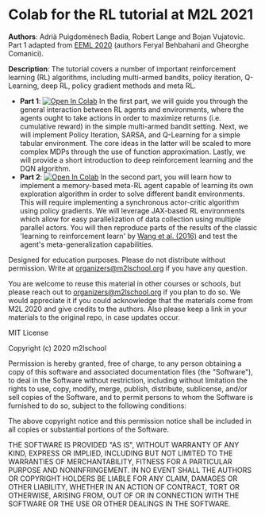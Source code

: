 # Colab for the RL tutorial at M2L 2021

**Authors**: Adrià Puigdomènech Badia, Robert Lange and Bojan Vujatovic. Part 1 adapted from [EEML 2020](https://github.com/eemlcommunity/PracticalSessions2020/tree/master/rl) (authors Feryal Behbahani and Gheorghe Comanici).

**Description**: The tutorial covers a number of important reinforcement learning (RL) algorithms, including multi-armed bandits, policy iteration, Q-Learning, deep RL, policy gradient methods and meta RL.
- **Part 1**: [![Open In Colab](https://colab.research.google.com/assets/colab-badge.svg)](https://colab.research.google.com/github/m2lschool/tutorials2022/blob/main/4_rl/RL_Tutorial_Part1.ipynb) In the first part, we will guide you through the general interaction between RL agents and environments, where the agents ought to take actions in order to maximize returns (i.e. cumulative reward) in the simple multi-armed bandit setting. Next, we will implement Policy Iteration, SARSA, and Q-Learning for a simple tabular environment. The core ideas in the latter will be scaled to more complex MDPs through the use of function approximation. Lastly, we will provide a short introduction to deep reinforcement learning and the DQN algorithm.
- **Part 2**: [![Open In Colab](https://colab.research.google.com/assets/colab-badge.svg)](https://colab.research.google.com/github/m2lschool/tutorials2022/blob/main/4_rl/RL_Tutorial_Part2.ipynb) In the second part, you will learn how to implement a memory-based meta-RL agent capable of learning its own exploration algorithm in order to solve different bandit environments. This will require implementing a synchronous actor-critic algorithm using policy gradients. We will leverage JAX-based RL environments which allow for easy parallelization of data collection using multiple parallel actors. You will then reproduce parts of the results of the classic 'learning to reinforcement learn' by [Wang et al. (2016)](https://arxiv.org/abs/1611.05763?source=post_page---------------------------) and test the agent's meta-generalization capabilities.


Designed for education purposes. Please do not distribute without permission. Write at organizers@m2lschool.org if you have any question.

You are welcome to reuse this material in other courses or schools, but please reach out to organizers@m2lschool.org if you plan to do so. We would appreciate it if you could acknowledge that the materials come from M2L 2020 and give credits to the authors. Also please keep a link in your materials to the original repo, in case updates occur.

MIT License

Copyright (c) 2020 m2lschool

Permission is hereby granted, free of charge, to any person obtaining a copy
of this software and associated documentation files (the "Software"), to deal
in the Software without restriction, including without limitation the rights
to use, copy, modify, merge, publish, distribute, sublicense, and/or sell
copies of the Software, and to permit persons to whom the Software is
furnished to do so, subject to the following conditions:

The above copyright notice and this permission notice shall be included in all
copies or substantial portions of the Software.

THE SOFTWARE IS PROVIDED "AS IS", WITHOUT WARRANTY OF ANY KIND, EXPRESS OR
IMPLIED, INCLUDING BUT NOT LIMITED TO THE WARRANTIES OF MERCHANTABILITY,
FITNESS FOR A PARTICULAR PURPOSE AND NONINFRINGEMENT. IN NO EVENT SHALL THE
AUTHORS OR COPYRIGHT HOLDERS BE LIABLE FOR ANY CLAIM, DAMAGES OR OTHER
LIABILITY, WHETHER IN AN ACTION OF CONTRACT, TORT OR OTHERWISE, ARISING FROM,
OUT OF OR IN CONNECTION WITH THE SOFTWARE OR THE USE OR OTHER DEALINGS IN THE
SOFTWARE.
